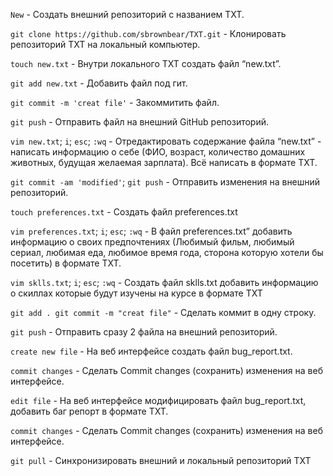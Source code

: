`New` - Создать внешний репозиторий c названием TXT.

`git clone https://github.com/sbrownbear/TXT.git` - Клонировать репозиторий TXT на локальный компьютер.

`touch new.txt` - Внутри локального TXT создать файл “new.txt”.

`git add new.txt` - Добавить файл под гит.

`git commit -m 'creat file'` - Закоммитить файл.

`git push` - Отправить файл на внешний GitHub репозиторий.

`vim new.txt`;
`i`;
`esc`;
`:wq` - Отредактировать содержание файла “new.txt” - написать информацию о себе (ФИО, возраст, количество домашних животных, будущая желаемая зарплата). Всё написать в формате TXT.

`git commit -am 'modified'`;
`git push` - Отправить изменения на внешний репозиторий.

`touch preferences.txt` - Создать файл preferences.txt

`vim preferences.txt`;
`i`;
`esc`;
`:wq` - В файл preferences.txt” добавить информацию о своих предпочтениях (Любимый фильм, любимый сериал, любимая еда, любимое время года, сторона которую хотели бы посетить) в формате TXT.

`vim sklls.txt`;
`i`;
`esc`;
`:wq` - Создать файл sklls.txt добавить информацию о скиллах которые будут изучены на курсе в формате TXT

`git add . git commit -m "creat file"` - Сделать коммит в одну строку.

`git push` - Отправить сразу 2 файла на внешний репозиторий.

`create new file` - На веб интерфейсе создать файл bug_report.txt.

`commit changes` - Сделать Commit changes (сохранить) изменения на веб интерфейсе.

`edit file` - На веб интерфейсе модифицировать файл bug_report.txt, добавить баг репорт в формате TXT.

`commit changes` - Сделать Commit changes (сохранить) изменения на веб интерфейсе.

`git pull` - Синхронизировать внешний и локальный репозиторий TXT

